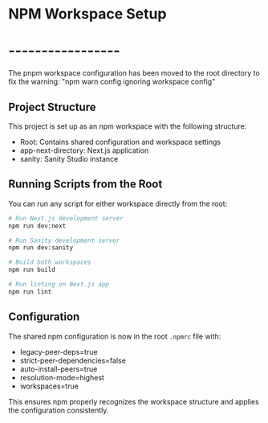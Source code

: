 # NPM Workspace Setup

# -----------------

The pnpm workspace configuration has been moved to the root directory to fix the warning:
"npm warn config ignoring workspace config"

## Project Structure

This project is set up as an npm workspace with the following structure:

- Root: Contains shared configuration and workspace settings
- app-next-directory: Next.js application
- sanity: Sanity Studio instance

## Running Scripts from the Root

You can run any script for either workspace directly from the root:

```bash
# Run Next.js development server
npm run dev:next

# Run Sanity development server
npm run dev:sanity

# Build both workspaces
npm run build

# Run linting on Next.js app
npm run lint
```

## Configuration

The shared npm configuration is now in the root `.npmrc` file with:

- legacy-peer-deps=true
- strict-peer-dependencies=false
- auto-install-peers=true
- resolution-mode=highest
- workspaces=true

This ensures npm properly recognizes the workspace structure and applies the configuration consistently.
